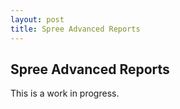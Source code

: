 ```yaml
---
layout: post
title: Spree Advanced Reports
---
```


## Spree Advanced Reports

This is a work in progress.
